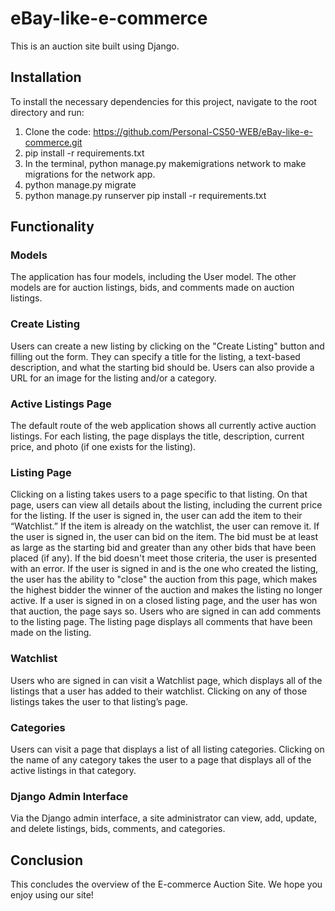 # eBay-like-e-commerce

This is an auction site built using Django. 

## Installation
To install the necessary dependencies for this project, navigate to the root directory and run:

1. Clone the code: https://github.com/Personal-CS50-WEB/eBay-like-e-commerce.git
2. pip install -r requirements.txt
3. In the terminal, python manage.py makemigrations network to make migrations for the network app.
4. python manage.py migrate
5. python manage.py runserver pip install -r requirements.txt

## Functionality
### **Models**
The application has four models, including the User model. The other models are for auction listings, bids, and comments made on auction listings.

### **Create Listing**
Users can create a new listing by clicking on the "Create Listing" button and filling out the form. They can specify a title for the listing, a text-based description, and what the starting bid should be. Users can also provide a URL for an image for the listing and/or a category.

### **Active Listings Page**
The default route of the web application shows all currently active auction listings. For each listing, the page displays the title, description, current price, and photo (if one exists for the listing).

### **Listing Page**
Clicking on a listing takes users to a page specific to that listing. On that page, users can view all details about the listing, including the current price for the listing. If the user is signed in, the user can add the item to their “Watchlist.” If the item is already on the watchlist, the user can remove it. If the user is signed in, the user can bid on the item. The bid must be at least as large as the starting bid and greater than any other bids that have been placed (if any). If the bid doesn't meet those criteria, the user is presented with an error. If the user is signed in and is the one who created the listing, the user has the ability to "close" the auction from this page, which makes the highest bidder the winner of the auction and makes the listing no longer active. If a user is signed in on a closed listing page, and the user has won that auction, the page says so. Users who are signed in can add comments to the listing page. The listing page displays all comments that have been made on the listing.

### **Watchlist**
Users who are signed in can visit a Watchlist page, which displays all of the listings that a user has added to their watchlist. Clicking on any of those listings takes the user to that listing’s page.

### **Categories**
Users can visit a page that displays a list of all listing categories. Clicking on the name of any category takes the user to a page that displays all of the active listings in that category.

### **Django Admin Interface**
Via the Django admin interface, a site administrator can view, add, update, and delete listings, bids, comments, and categories.

## Conclusion
This concludes the overview of the E-commerce Auction Site. We hope you enjoy using our site!

